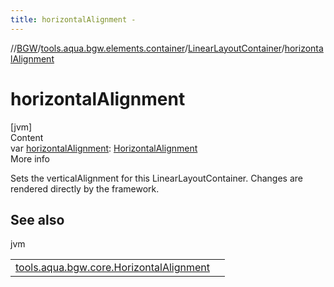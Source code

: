 ```yaml
---
title: horizontalAlignment -
---
```

//[BGW](../../../index.md)/[tools.aqua.bgw.elements.container](../index.md)/[LinearLayoutContainer](index.md)/[horizontalAlignment](horizontal-alignment.md)



# horizontalAlignment  
[jvm]  
Content  
var [horizontalAlignment](horizontal-alignment.md): [HorizontalAlignment](../../tools.aqua.bgw.core/-horizontal-alignment/index.md)  
More info  


Sets the verticalAlignment for this LinearLayoutContainer. Changes are rendered directly by the framework.



## See also  
  
jvm  
  
| | |
|---|---|
| <a name="tools.aqua.bgw.elements.container/LinearLayoutContainer/horizontalAlignment/#/PointingToDeclaration/"></a>[tools.aqua.bgw.core.HorizontalAlignment](../../tools.aqua.bgw.core/-horizontal-alignment/index.md)| <a name="tools.aqua.bgw.elements.container/LinearLayoutContainer/horizontalAlignment/#/PointingToDeclaration/"></a>|
  
  



